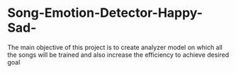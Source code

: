 # Song-Emotion-Detector-Happy-Sad-
The main objective of this project is to create analyzer model on which all the songs will be trained and also increase the efficiency to achieve desired goal
